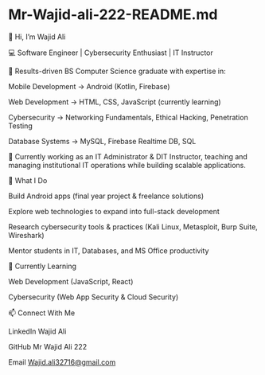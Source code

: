 # Mr-Wajid-ali-222-README.md
👋 Hi, I’m Wajid Ali

💻 Software Engineer | Cybersecurity Enthusiast | IT Instructor

🔹 Results-driven BS Computer Science graduate with expertise in:

Mobile Development → Android (Kotlin, Firebase)

Web Development → HTML, CSS, JavaScript (currently learning)

Cybersecurity → Networking Fundamentals, Ethical Hacking, Penetration Testing

Database Systems → MySQL, Firebase Realtime DB, SQL

🔹 Currently working as an IT Administrator & DIT Instructor, teaching and managing institutional IT operations while building scalable applications.

🚀 What I Do

Build Android apps (final year project & freelance solutions)

Explore web technologies to expand into full-stack development

Research cybersecurity tools & practices (Kali Linux, Metasploit, Burp Suite, Wireshark)

Mentor students in IT, Databases, and MS Office productivity

🌱 Currently Learning

Web Development (JavaScript, React)

Cybersecurity (Web App Security & Cloud Security)

📫 Connect With Me

LinkedIn Wajid Ali 

GitHub Mr Wajid Ali 222

Email Wajid.ali32716@gmail.com
